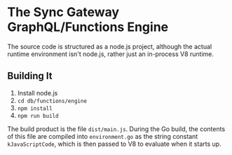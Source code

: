 # The Sync Gateway GraphQL/Functions Engine

The source code is structured as a node.js project, although the actual runtime environment isn't node.js, rather just an in-process V8 runtime.

## Building It

1. Install node.js
2. `cd db/functions/engine`
3. `npm install`
4. `npm run build`

The build product is the file `dist/main.js`. During the Go build, the contents of this file are compiled into `environment.go` as the string constant `kJavaScriptCode`, which is then passed to V8 to evaluate when it starts up.
